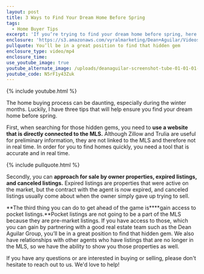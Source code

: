 ```yaml
---
layout: post
title: 3 Ways to Find Your Dream Home Before Spring
tags:
  - Home Buyer Tips
excerpt: 'If you’re trying to find your dream home before spring, here are the best ways to make sure you find that hidden gem.'
enclosure: 'https://s3.amazonaws.com/vyralmarketing/Dean+Aguilar/Videos/2017/3+Ways+to+Find+Your+Dream+Home+Before+Spring+-+San+Diego+Real+Estate+Agent.mp4'
pullquote: You’ll be in a great position to find that hidden gem
enclosure_type: video/mp4
enclosure_time:
use_youtube_image: true
youtube_alternate_image: /uploads/deanaguilar-screenshot-tube-01-01-01-01-01-01-01.jpg
youtube_code: N5rF1y43Zuk
---
```



{% include youtube.html %}

The home buying process can be daunting, especially during the winter months. Luckily, I have three tips that will help ensure you find your dream home before spring.

First, when searching for those hidden gems, you need to **use a website that is directly connected to the MLS.** Although Zillow and Trulia are useful for preliminary information, they are not linked to the MLS and therefore not in real time. In order for you to find homes quickly, you need a tool that is accurate and in real time.

{% include pullquote.html %}

Secondly, you can **approach for sale by owner properties, expired listings, and canceled listings.** Expired listings are properties that were active on the market, but the contract with the agent is now expired, and canceled listings usually come about when the owner simply gave up trying to sell.

**The third thing you can do to get ahead of the game is****gain access to pocket listings.**Pocket listings are not going to be a part of the MLS because they are pre-market listings. If you have access to those, which you can gain by partnering with a good real estate team such as the Dean Aguilar Group, you’ll be in a great position to find that hidden gem. We also have relationships with other agents who have listings that are no longer in the MLS, so we have the ability to show you those properties as well.

If you have any questions or are interested in buying or selling, please don't hesitate to reach out to us. We'd love to help!
<br>